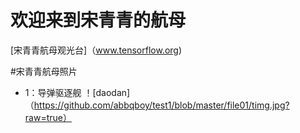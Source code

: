 # 欢迎来到宋青青的航母

[宋青青航母观光台]（www.tensorflow.org)

#宋青青航母照片

* 1：导弹驱逐舰
！[daodan]（https://github.com/abbqboy/test1/blob/master/file01/timg.jpg?raw=true）
